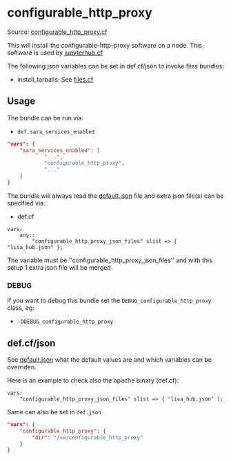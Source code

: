 # configurable_http_proxy

Source: [configurable_http_proxy.cf](/services/configurable_http_proxy.cf)


This will install the configurable-http-proxy software on a node. This software is used by [jupyterhub.cf](/services/jupyterhub.cf)

The following json variables can be set in def.cf/json to  invoke files bundles:
 * install_tarballs: See [files.cf](/masterfiles/lib/scl/files.cf)

## Usage

The bundle can be run via:
 * `def.sara_services_enabled`
```json
"vars": {
    "sara_services_enabled": [
            "...",
            "configurable_http_proxy",
            "..."
    ]
}
```

The bundle will always read the [default.json](/templates/configurable_http_proxy/json/default.json) file
and extra json file(s) can be specified via:
 * def.cf
```
vars:
    any::
        "configurable_http_proxy_json_files" slist => { "lisa_hub.json" };
```

The variable must be ''configurable_http_proxy_json_files'' and with this setup 1 extra json file will be merged.

### DEBUG

If you want to debug this bundle set the `DEBUG_configurable_http_proxy` class, eg:
 * `-DDEBUG_configurable_http_proxy`

## def.cf/json

See [default.json](/templates/configurable_http_proxy/json/default.json) what the default values are and
which variables can be overriden.

Here is an example to check also the apache binary (def.cf):
```
vars:
    "configurable_http_proxy_json_files" slist => { "lisa_hub.json" ];
```

Same can also be set in `def.json`
```json
"vars": {
    "configurable_http_proxy": {
        "dir": "/sw/configurable_http_proxy"
    }
}
